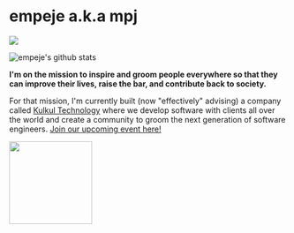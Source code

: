 # empeje a.k.a mpj

<a href="https://www.buymeacoffee.com/empeje"><img src="https://img.buymeacoffee.com/button-api/?text=Buy me a book&emoji=📖&slug=empeje&button_colour=FFDD00&font_colour=000000&font_family=Cookie&outline_colour=000000&coffee_colour=ffffff"></a>

![empeje's github stats](https://github-readme-stats.vercel.app/api?username=empeje&show_icons=true&theme=radical)

**I'm on the mission to inspire and groom people everywhere so that they can improve their lives, raise the bar, and contribute back to society.**

For that mission, I'm currently built (now "effectively" advising) a company called [Kulkul Technology][KULKUL] where we develop software with clients all over the world and create a community to groom the next generation of software engineers. [Join our upcoming event here!][MEETUP]


[<img src="https://github.com/kulkultech.png" width="150px" />][KULKUL]

[KULKUL]: https://github.com/kulkultech
[MEETUP]: https://meetup.com/kulkul
